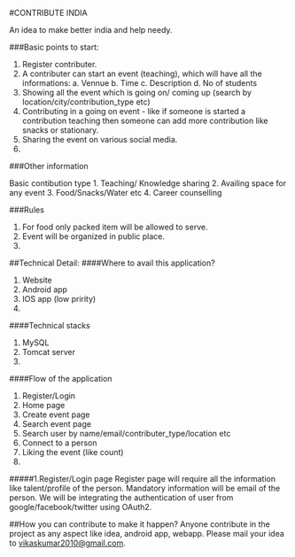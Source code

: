 #CONTRIBUTE INDIA 

An idea to make better india and help needy.

###Basic points to start:
1. Register contributer.
2. A contributer can start an event (teaching), which will have all the informations:
    a. Vennue
    b. Time
    c. Description
    d. No of students
3. Showing all the event which is going on/ coming up (search by location/city/contribution_type etc)
4. Contributing in a going on event - like if someone is started a contribution teaching then someone can add more contribution like snacks or stationary.
5. Sharing the event on various social media.
6. 

###Other information

Basic contibution type 
    1. Teaching/ Knowledge sharing
    2. Availing space for any event
    3. Food/Snacks/Water etc 
    4. Career counselling

###Rules
1. For food only packed item will be allowed to serve.
2. Event will be organized in public place.
3. 
    
##Technical Detail:
####Where to avail this application? 
1. Website 
2. Android app
3. IOS app (low pririty)
4. 

####Technical stacks
1. MySQL
2. Tomcat server
3. 

####Flow of the application
1. Register/Login
2. Home page 
3. Create event page
4. Search event page
5. Search user by name/email/contributer_type/location etc
6. Connect to a person
7. Liking the event (like count)
8. 
#####1.Register/Login page
Register page will require all the information like talent/profile of the person.
Mandatory information will be email of the person. We will be integrating the authentication of user from google/facebook/twitter using OAuth2.




##How you can contribute to make it happen?
Anyone contribute in the project as any aspect like idea, android app, webapp. Please mail your idea to vikaskumar2010@gmail.com.
